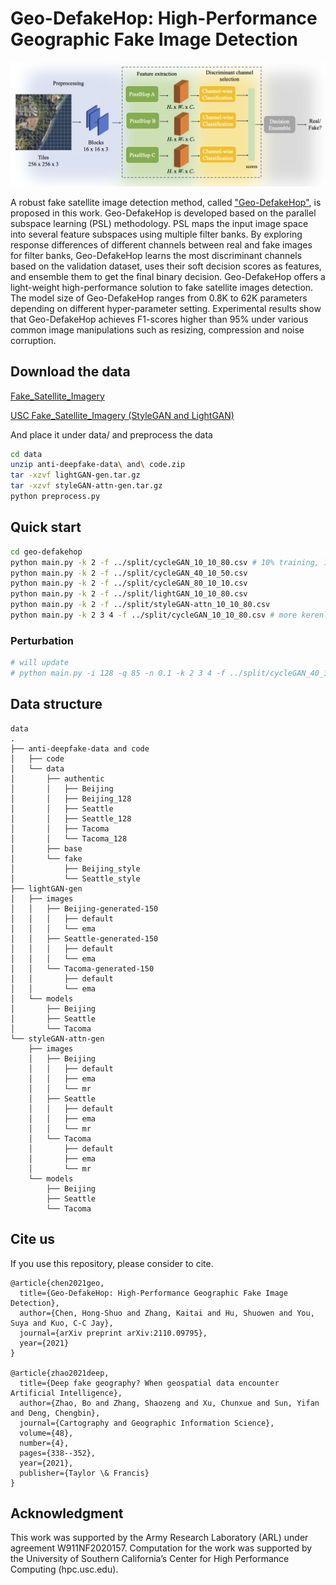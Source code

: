 # Geo-DefakeHop: High-Performance Geographic Fake Image Detection

![Framework](img/framework.png)

A robust fake satellite image detection method, called ["Geo-DefakeHop"](https://arxiv.org/abs/2110.09795), is proposed in this work. Geo-DefakeHop is developed based on the parallel subspace learning (PSL) methodology. PSL maps the input image space into several feature subspaces using multiple filter banks. By exploring response differences of different channels between real and fake images for filter banks, Geo-DefakeHop learns the most discriminant channels based on the validation dataset, uses their soft decision scores as features, and ensemble them to get the final binary decision. Geo-DefakeHop offers a light-weight high-performance solution to fake satellite images detection. The model size of Geo-DefakeHop ranges from 0.8K to 62K parameters depending on different hyper-parameter setting. Experimental results show that Geo-DefakeHop achieves F1-scores higher than 95% under various common image manipulations such as resizing, compression and noise corruption.

## Download the data

[Fake_Satellite_Imagery](https://figshare.com/articles/dataset/Fake_Satellite_Imagery/12197655/2)

[USC Fake_Satellite_Imagery (StyleGAN and LightGAN)](https://drive.google.com/drive/folders/1-IseM3vwoN8aqcsced_BEV6wiPWfTC45?usp=sharing)

And place it under data/ and preprocess the data
```bash
cd data
unzip anti-deepfake-data\ and\ code.zip
tar -xzvf lightGAN-gen.tar.gz
tar -xzvf styleGAN-attn-gen.tar.gz
python preprocess.py
```

## Quick start
```bash
cd geo-defakehop
python main.py -k 2 -f ../split/cycleGAN_10_10_80.csv # 10% training, 10% validation, 80% testing
python main.py -k 2 -f ../split/cycleGAN_40_10_50.csv 
python main.py -k 2 -f ../split/cycleGAN_80_10_10.csv 
python main.py -k 2 -f ../split/lightGAN_10_10_80.csv 
python main.py -k 2 -f ../split/styleGAN-attn_10_10_80.csv 
python main.py -k 2 3 4 -f ../split/cycleGAN_10_10_80.csv # more kerenls
```
### Perturbation
```bash
# will update
# python main.py -i 128 -q 85 -n 0.1 -k 2 3 4 -f ../split/cycleGAN_40_10_50.csv 
```


## Data structure
```
data
.
├── anti-deepfake-data and code
│   ├── code
│   └── data
│       ├── authentic
│       │   ├── Beijing
│       │   ├── Beijing_128
│       │   ├── Seattle
│       │   ├── Seattle_128
│       │   ├── Tacoma
│       │   └── Tacoma_128
│       ├── base
│       └── fake
│           ├── Beijing_style
│           └── Seattle_style
├── lightGAN-gen
│   ├── images
│   │   ├── Beijing-generated-150
│   │   │   ├── default
│   │   │   └── ema
│   │   ├── Seattle-generated-150
│   │   │   ├── default
│   │   │   └── ema
│   │   └── Tacoma-generated-150
│   │       ├── default
│   │       └── ema
│   └── models
│       ├── Beijing
│       ├── Seattle
│       └── Tacoma
└── styleGAN-attn-gen
    ├── images
    │   ├── Beijing
    │   │   ├── default
    │   │   ├── ema
    │   │   └── mr
    │   ├── Seattle
    │   │   ├── default
    │   │   ├── ema
    │   │   └── mr
    │   └── Tacoma
    │       ├── default
    │       ├── ema
    │       └── mr
    └── models
        ├── Beijing
        ├── Seattle
        └── Tacoma

```

## Cite us
If you use this repository, please consider to cite.
```
@article{chen2021geo,
  title={Geo-DefakeHop: High-Performance Geographic Fake Image Detection},
  author={Chen, Hong-Shuo and Zhang, Kaitai and Hu, Shuowen and You, Suya and Kuo, C-C Jay},
  journal={arXiv preprint arXiv:2110.09795},
  year={2021}
}

@article{zhao2021deep,
  title={Deep fake geography? When geospatial data encounter Artificial Intelligence},
  author={Zhao, Bo and Zhang, Shaozeng and Xu, Chunxue and Sun, Yifan and Deng, Chengbin},
  journal={Cartography and Geographic Information Science},
  volume={48},
  number={4},
  pages={338--352},
  year={2021},
  publisher={Taylor \& Francis}
}
```
## Acknowledgment
This work was supported by the Army Research Laboratory (ARL) under agreement W911NF2020157. Computation for the work was supported by the University of Southern California’s Center for High Performance Computing (hpc.usc.edu).
